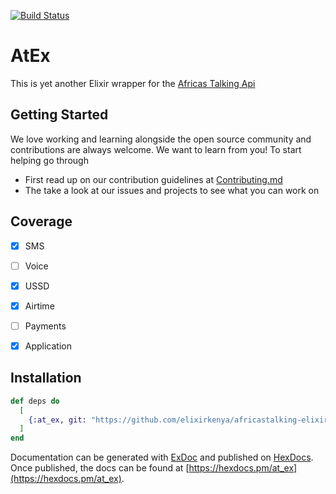 [![Build Status](https://travis-ci.org/elixirkenya/africastalking-elixir.svg?branch=master)](https://travis-ci.org/elixirkenya/africastalking-elixir)
<br />
# AtEx

This is yet another Elixir wrapper for the [Africas Talking Api](https://build.at-labs.io/)

## Getting Started 
We love working and learning alongside the open source community and contributions are always welcome. We want to learn from you!
To start helping go through
- First read up on our contribution guidelines at [Contributing.md](https://github.com/LittleKidogo/MoneyLog/blob/develop/.github/CONTRIBUTING.md)
- The take a look at our issues and projects to see what you can work on


## Coverage 
- [x] SMS
- [ ] Voice 
- [x] USSD 
- [x] Airtime
- [ ] Payments 
- [x] Application


## Installation
```elixir
def deps do
  [
    {:at_ex, git: "https://github.com/elixirkenya/africastalking-elixir"}
  ]
end
```

Documentation can be generated with [ExDoc](https://github.com/elixir-lang/ex_doc)
and published on [HexDocs](https://hexdocs.pm). Once published, the docs can
be found at [https://hexdocs.pm/at_ex](https://hexdocs.pm/at_ex).

